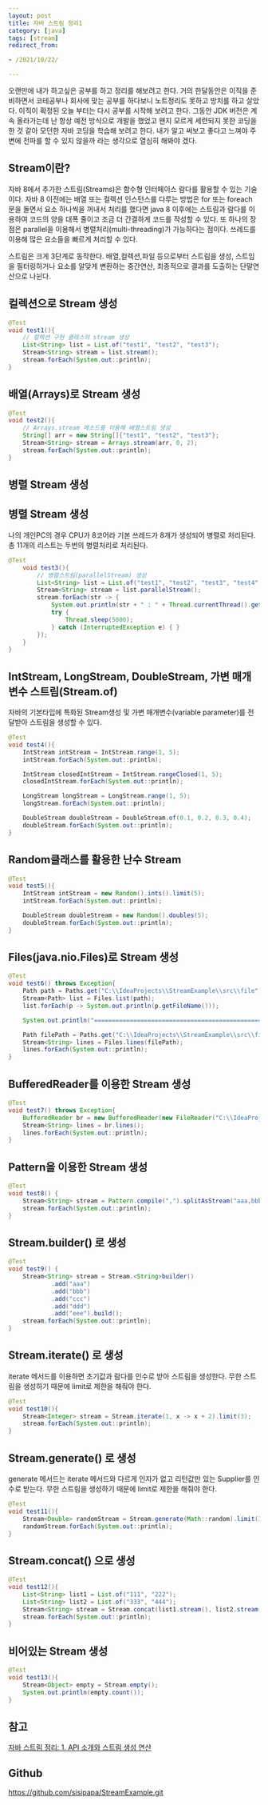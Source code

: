 ```yaml
---
layout: post
title: 자바 스트림 정리1
category: [java]
tags: [stream]
redirect_from:

- /2021/10/22/

---
```


오랜만에 내가 하고싶은 공부를 하고 정리를 해보려고 한다. 거의 한달동안은 이직을 준비하면서 코테공부나 회사에 맞는 공부를 하다보니 노트정리도 못하고 방치를 하고 살았다. 이직이 확정된 오늘 부터는 다시 공부를 시작해 보려고 한다. 그동안 JDK 버전은 계속 올라가는데 난 항상 예전 방식으로 개발을 했었고 왠지 모르게 세련되지 못한 코딩을 한 것 같아 모던한 자바 코딩을 학습해 보려고 한다. 내가 알고 써보고 좋다고 느껴야 주변에 전파를 할 수 있지 않을까 라는 생각으로 열심히 해봐야 겠다.  

## Stream이란?  
자바 8에서 추가한 스트림(Streams)은 함수형 인터페이스 람다를 활용할 수 있는 기술이다. 자바 8 이전에는 배열 또는 컬렉션 인스턴스를 다루는 방법은 for 또는 foreach 문을 돌면서 요소 하나씩을 꺼내서 처리를 했다면 java 8 이후에는 스트림과 람다를 이용하여 코드의 양을 대폭 줄이고 조금 더 간결하게 코드를 작성할 수 있다. 또 하나의 장점은 parallel을 이용해서 병렬처리(multi-threading)가 가능하다는 점이다. 쓰레드를 이용해 많은 요소들을 빠르게 처리할 수 있다.  

스트림은 크게 3단계로 동작한다. 배열,컬렉션,파일 등으로부터 스트림을 생성, 스트임을 필터링하거나 요소를 알맞게 변환하는 중간연산, 최종적으로 결과를 도출하는 단말연산으로 나뉜다.  

## 컬렉션으로 Stream 생성    
```java
@Test
void test1(){
    // 컬렉션 구현 클래스의 stream 생성
    List<String> list = List.of("test1", "test2", "test3");
    Stream<String> stream = list.stream();
    stream.forEach(System.out::println);
}
```  

## 배열(Arrays)로 Stream 생성  
```java
@Test
void test2(){
    // Arrays.stream 메소드를 이용해 배열스트림 생성
    String[] arr = new String[]{"test1", "test2", "test3"};
    Stream<String> stream = Arrays.stream(arr, 0, 2);
    stream.forEach(System.out::println);
}
```  

## 병렬 Stream 생성  



## 병렬 Stream 생성  
나의 개인PC의 경우 CPU가 8코어라 기본 쓰레드가 8개가 생성되어 병렬로 처리된다. 총 11개의 리스트는 두번의 병렬처리로 처리된다.   
```java
@Test
    void test3(){
        // 병렬스트림(parallelStream) 생성
        List<String> list = List.of("test1", "test2", "test3", "test4", "test5", "test6", "test7", "test8", "test9", "test10", "test11");
        Stream<String> stream = list.parallelStream();
        stream.forEach(str -> {
            System.out.println(str + " : " + Thread.currentThread().getName());
            try {
                Thread.sleep(5000);
            } catch (InterruptedException e) { }
        });
    }
}
```  

## IntStream, LongStream, DoubleStream, 가변 매개변수 스트림(Stream.of)  
자바의 기본타입에 특화된 Stream생성 및 가변 매개변수(variable parameter)를 전달받아 스트림을 생성할 수 있다.  
```java
@Test
void test4(){
    IntStream intStream = IntStream.range(1, 5);
    intStream.forEach(System.out::println);

    IntStream closedIntStream = IntStream.rangeClosed(1, 5);
    closedIntStream.forEach(System.out::println);

    LongStream longStream = LongStream.range(1, 5);
    longStream.forEach(System.out::println);

    DoubleStream doubleStream = DoubleStream.of(0.1, 0.2, 0.3, 0.4);
    doubleStream.forEach(System.out::println);
}
```  

## Random클래스를 활용한 난수 Stream
```java
@Test
void test5(){
    IntStream intStream = new Random().ints().limit(5);
    intStream.forEach(System.out::println);

    DoubleStream doubleStream = new Random().doubles(5);
    doubleStream.forEach(System.out::println);
}
```  

## Files(java.nio.Files)로 Stream 생성
````java
@Test
void test6() throws Exception{
    Path path = Paths.get("C:\\IdeaProjects\\StreamExample\\src\\file");
    Stream<Path> list = Files.list(path);
    list.forEach(p -> System.out.println(p.getFileName()));

    System.out.println("============================================================");

    Path filePath = Paths.get("C:\\IdeaProjects\\StreamExample\\src\\file\\file1.txt");
    Stream<String> lines = Files.lines(filePath);
    lines.forEach(System.out::println);
}
````  

## BufferedReader를 이용한 Stream 생성
```java
@Test
void test7() throws Exception{
    BufferedReader br = new BufferedReader(new FileReader("C:\\IdeaProjects\\StreamExample\\src\\file\\file2.txt"));
    Stream<String> lines = br.lines();
    lines.forEach(System.out::println);
}
```  

## Pattern을 이용한 Stream 생성
```java
@Test
void test8() {
    Stream<String> stream = Pattern.compile(",").splitAsStream("aaa,bbb,ccc,ddd,eee");
    stream.forEach(System.out::println);
}
```  

## Stream.builder() 로 생성
```java
@Test
void test9() {
    Stream<String> stream = Stream.<String>builder()
            .add("aaa")
            .add("bbb")
            .add("ccc")
            .add("ddd")
            .add("eee").build();
    stream.forEach(System.out::println);
}
```  

## Stream.iterate() 로 생성  
iterate 메서드를 이용하면 초기값과 람다를 인수로 받아 스트림을 생성한다. 무한 스트림을 생성하기 때문에 limit로 제한을 해줘야 한다.   
```java
@Test
void test10(){
    Stream<Integer> stream = Stream.iterate(1, x -> x + 2).limit(3);
    stream.forEach(System.out::println);
}
```  

## Stream.generate() 로 생성  
generate 메서드는 iterate 메서드와 다르게 인자가 없고 리턴값만 있는 Supplier<T>를 인수로 받는다. 무한 스트림을 생성하기 때문에 limit로 제한을 해줘야 한다.  
```java
@Test
void test11(){
    Stream<Double> randomStream = Stream.generate(Math::random).limit(3);
    randomStream.forEach(System.out::println);
}
```  

## Stream.concat() 으로 생성
```java
@Test
void test12(){
    List<String> list1 = List.of("111", "222");
    List<String> list2 = List.of("333", "444");
    Stream<String> stream = Stream.concat(list1.stream(), list2.stream());
    stream.forEach(System.out::println);
}
```  

## 비어있는 Stream 생성
```java
@Test
void test13(){
    Stream<Object> empty = Stream.empty();
    System.out.println(empty.count());
}
```  


## 참고  
[자바 스트림 정리: 1. API 소개와 스트림 생성 연산](https://madplay.github.io/post/introduction-to-java-streams)

## Github
<https://github.com/sisipapa/StreamExample.git>



